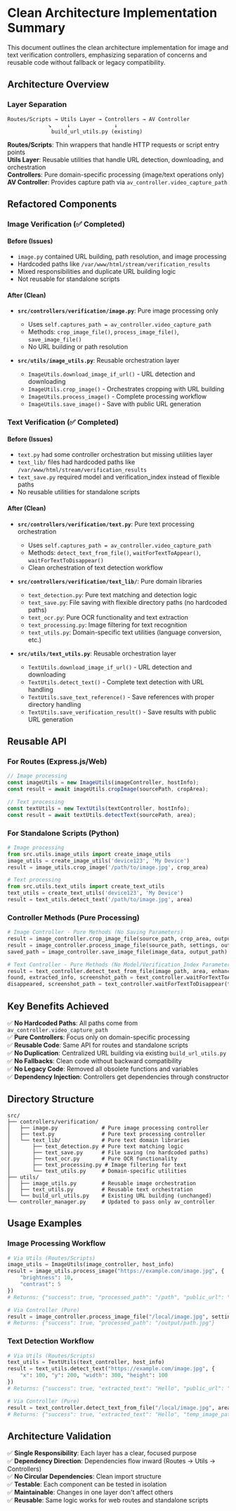 # Clean Architecture Implementation Summary

This document outlines the clean architecture implementation for image and text verification controllers, emphasizing separation of concerns and reusable code without fallback or legacy compatibility.

## Architecture Overview

### Layer Separation

```
Routes/Scripts → Utils Layer → Controllers → AV Controller
             ↘     ↓              ↓
              build_url_utils.py (existing)
```

**Routes/Scripts**: Thin wrappers that handle HTTP requests or script entry points  
**Utils Layer**: Reusable utilities that handle URL detection, downloading, and orchestration  
**Controllers**: Pure domain-specific processing (image/text operations only)  
**AV Controller**: Provides capture path via `av_controller.video_capture_path`

## Refactored Components

### Image Verification (✅ Completed)

#### Before (Issues)

- `image.py` contained URL building, path resolution, and image processing
- Hardcoded paths like `/var/www/html/stream/verification_results`
- Mixed responsibilities and duplicate URL building logic
- Not reusable for standalone scripts

#### After (Clean)

- **`src/controllers/verification/image.py`**: Pure image processing only

  - Uses `self.captures_path = av_controller.video_capture_path`
  - Methods: `crop_image_file()`, `process_image_file()`, `save_image_file()`
  - No URL building or path resolution

- **`src/utils/image_utils.py`**: Reusable orchestration layer
  - `ImageUtils.download_image_if_url()` - URL detection and downloading
  - `ImageUtils.crop_image()` - Orchestrates cropping with URL building
  - `ImageUtils.process_image()` - Complete processing workflow
  - `ImageUtils.save_image()` - Save with public URL generation

### Text Verification (✅ Completed)

#### Before (Issues)

- `text.py` had some controller orchestration but missing utilities layer
- `text_lib/` files had hardcoded paths like `/var/www/html/stream/verification_results`
- `text_save.py` required model and verification_index instead of flexible paths
- No reusable utilities for standalone scripts

#### After (Clean)

- **`src/controllers/verification/text.py`**: Pure text processing orchestration

  - Uses `self.captures_path = av_controller.video_capture_path`
  - Methods: `detect_text_from_file()`, `waitForTextToAppear()`, `waitForTextToDisappear()`
  - Clean orchestration of text detection workflow

- **`src/controllers/verification/text_lib/`**: Pure domain libraries

  - `text_detection.py`: Pure text matching and detection logic
  - `text_save.py`: File saving with flexible directory paths (no hardcoded paths)
  - `text_ocr.py`: Pure OCR functionality and text extraction
  - `text_processing.py`: Image filtering for text recognition
  - `text_utils.py`: Domain-specific text utilities (language conversion, etc.)

- **`src/utils/text_utils.py`**: Reusable orchestration layer
  - `TextUtils.download_image_if_url()` - URL detection and downloading
  - `TextUtils.detect_text()` - Complete text detection with URL handling
  - `TextUtils.save_text_reference()` - Save references with proper directory handling
  - `TextUtils.save_verification_result()` - Save results with public URL generation

## Reusable API

### For Routes (Express.js/Web)

```javascript
// Image processing
const imageUtils = new ImageUtils(imageController, hostInfo);
const result = await imageUtils.cropImage(sourcePath, cropArea);

// Text processing
const textUtils = new TextUtils(textController, hostInfo);
const result = await textUtils.detectText(sourcePath, area);
```

### For Standalone Scripts (Python)

```python
# Image processing
from src.utils.image_utils import create_image_utils
image_utils = create_image_utils('device123', 'My Device')
result = image_utils.crop_image('/path/to/image.jpg', crop_area)

# Text processing
from src.utils.text_utils import create_text_utils
text_utils = create_text_utils('device123', 'My Device')
result = text_utils.detect_text('/path/to/image.jpg', area)
```

### Controller Methods (Pure Processing)

```python
# Image Controller - Pure Methods (No Saving Parameters)
result = image_controller.crop_image_file(source_path, crop_area, output_path)
result = image_controller.process_image_file(source_path, settings, output_path)
saved_path = image_controller.save_image_file(image_data, output_path)

# Text Controller - Pure Methods (No Model/Verification_Index Parameters)
result = text_controller.detect_text_from_file(image_path, area, enhance=True)
found, extracted_info, screenshot_path = text_controller.waitForTextToAppear(text, timeout=10)
disappeared, screenshot_path = text_controller.waitForTextToDisappear(text, timeout=10)
```

## Key Benefits Achieved

✅ **No Hardcoded Paths**: All paths come from `av_controller.video_capture_path`  
✅ **Pure Controllers**: Focus only on domain-specific processing  
✅ **Reusable Code**: Same API for routes and standalone scripts  
✅ **No Duplication**: Centralized URL building via existing `build_url_utils.py`  
✅ **No Fallbacks**: Clean code without backward compatibility  
✅ **No Legacy Code**: Removed all obsolete functions and variables  
✅ **Dependency Injection**: Controllers get dependencies through constructor

## Directory Structure

```
src/
├── controllers/verification/
│   ├── image.py              # Pure image processing controller
│   ├── text.py               # Pure text processing controller
│   └── text_lib/             # Pure text domain libraries
│       ├── text_detection.py # Pure text matching logic
│       ├── text_save.py      # File saving (no hardcoded paths)
│       ├── text_ocr.py       # Pure OCR functionality
│       ├── text_processing.py # Image filtering for text
│       └── text_utils.py     # Domain-specific utilities
├── utils/
│   ├── image_utils.py        # Reusable image orchestration
│   ├── text_utils.py         # Reusable text orchestration
│   └── build_url_utils.py    # Existing URL building (unchanged)
└── controller_manager.py     # Updated to pass only av_controller
```

## Usage Examples

### Image Processing Workflow

```python
# Via Utils (Routes/Scripts)
image_utils = ImageUtils(image_controller, host_info)
result = image_utils.process_image("https://example.com/image.jpg", {
    "brightness": 10,
    "contrast": 5
})
# Returns: {"success": true, "processed_path": "/path", "public_url": "https://..."}

# Via Controller (Pure)
result = image_controller.process_image_file("/local/image.jpg", settings, "/output/path.jpg")
# Returns: {"success": true, "processed_path": "/output/path.jpg"}
```

### Text Detection Workflow

```python
# Via Utils (Routes/Scripts)
text_utils = TextUtils(text_controller, host_info)
result = text_utils.detect_text("https://example.com/image.jpg", {
    "x": 100, "y": 200, "width": 300, "height": 100
})
# Returns: {"success": true, "extracted_text": "Hello", "public_url": "https://..."}

# Via Controller (Pure)
result = text_controller.detect_text_from_file("/local/image.jpg", area, enhance=True)
# Returns: {"success": true, "extracted_text": "Hello", "temp_image_path": "/path"}
```

## Architecture Validation

✅ **Single Responsibility**: Each layer has a clear, focused purpose  
✅ **Dependency Direction**: Dependencies flow inward (Routes → Utils → Controllers)  
✅ **No Circular Dependencies**: Clean import structure  
✅ **Testable**: Each component can be tested in isolation  
✅ **Maintainable**: Changes in one layer don't affect others  
✅ **Reusable**: Same logic works for web routes and standalone scripts

